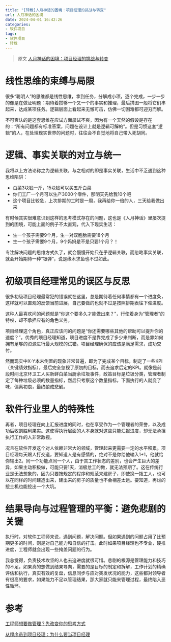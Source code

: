 ```yaml
---
title: "[转载]人月神话的困境：项目经理的挑战与转变"
url: 人月神话的困境
date: 2024-04-01 16:42:26
categories:
- 软件项目
tags:
- 软件项目
- 转载
---
```


> 原文 [人月神话的困境：项目经理的挑战与转变](https://blog.licsber.site/2024/03/29/%E4%BA%BA%E6%9C%88%E7%A5%9E%E8%AF%9D%E7%9A%84%E5%9B%B0%E5%A2%83/)

<!-- more -->

# 线性思维的束缚与局限

很多“聪明人”的思维都是线性思维，拿到任务，分解成小项，逐个完成，一步一步的像是在做证明题：期待着攒够一个又一个的事实和推理，最后拼图一般将它们串起来，达成某项任务。逻辑层面上看起来无懈可击，仿佛一切困难都可迎刃而解。

不可否认的是这套思维在应试方面屡试不爽，因为有一个天然的假设是存在的：“所有问题都有标准答案，问题在设计上就是逻辑可解的”。但是习惯这套“逻辑“的人，在处理现实世界的问题时，往往会不自觉地将自己带入死胡同。

# 逻辑、事实关联的对立与统一

我将以上方法论称之为逻辑关联，与之相对的即是事实关联，生活中不乏遇到这种思维陷阱：

- 白菜3块钱一斤，15块钱可以买五斤白菜
- 你们工厂一个月可以生产3000个零件，那明天先给我10个吧
- 这个项目比较急，上次排期的工时是一周，我再给你一倍的人，三天给我做出来

有时候其实很难意识到这样的思考模式存在的问题，这也是《人月神话》里屡次提到的困境，可能上面的例子不太直观，代入下现实生活：

- 生一个孩子需要9个月，生一对双胞胎需要18个月
- 生一个孩子需要9个月，9个妈妈是不是只要1个月？！

专注解决问题的思维方式久了，就会慢慢开始只在乎逻辑关联，而忽略事实关联，就会开始期待一种“银弹”，说是缘木求鱼也不过如此。

# 初级项目经理常见的误区与反思

很多初级项目经理最常犯的错误就在这里，总是期待着任何事情都有一个进度条，这样就可以直观的反馈当前进展，自己要做的也就不过是按照排期表往下催进度。

这种人最喜欢问的问题就是“你这个要多久才能做出来？”，行使着身为“管理者”的特权，却不承担应有的角色义务。

项目经理这个角色，真正应该问的问题是“你还需要哪些其他的帮助可以提升你的速度？”。优秀的项目经理知道，项目进度不是靠完成了多少来判断，而是靠如何拥有足够的资源进行最大规模的试错。项目经理确保的应该是满足需求，成功交付。

然而现实中X-Y本末倒置的现象非常普遍，即为了完成某个目标，制定了一些KPI（关键绩效指标），最后完全忽视了原初的目标，而去追求后定的KPI。就像是前段时间北京环卫工人买新鲜白菜当厨余垃圾事件，政策目标是垃圾分类，管理者制定了每种垃圾必须的数量指标，然后只考察这个数量指标，下面执行的人就变了味，偏离初衷，最终酿成悲剧。

# 软件行业里人的特殊性

再者，项目经理在向上汇报进度的同时，也在享受作为一个管理者的荣誉，以及成功后收割胜利果实。这使得执行层面的人本身就对这些只能汇报进度，却无法承担执行工作的人非常敌视。

况且在软件开发这个对人依赖非常大的领域，管理起来更需要一定的水平积累。项目经理每天跟人打交道，要知道人是有感情的，绝对不是你给他输入1+1，他就给你输出2。同一个功能点同一个人，由于其工作状态的差别，也会产生巨大的差异，如果主动积极做，可能只要1天，消极怠工的做，就无法预期了。这在传统行业是无法想象的，因为只要按规定的程序和规范来建房子，即使换一拨工人，也可以在同样的时间建造出来，建出来的房子的质量也不会相差太远。要知道，再烂的挖土机也能挖出一个大坑。

# 结果导向与过程管理的平衡：避免悲剧的关键

执行时，对软件工程师来说，遇到问题，解决问题。但如果遇到的问题占用了比预期更多的时间，则是对自己能力和自信的打击。此时如果项目经理也不专业，硬推进度，工程师就会出现一些掩盖问题的行为。

我总觉得，负责技术攻坚的人也去追进度就很可惜。悲剧的根源是管理能力和技巧的不足，如果真的想做到结果导向，需要的是目标的制定和拆解，工作计划的精确评估和执行，真实有效的复盘，信息同步与应对突发状况的能力，这些都对领导者有很高的要求，如果能力不足以管理结果，那大家就只能来管理过程，最终陷入恶性循环。

# 参考

[工程师想要做管理？先改变你的思考方式](https://www.woshipm.com/zhichang/1554995.html)

[从程序员到项目经理：为什么要当项目经理](https://www.cnblogs.com/coprince/p/9155384.html)